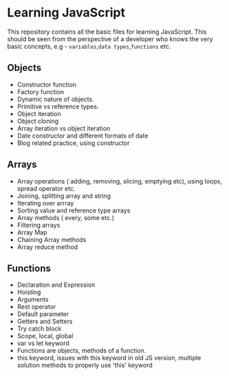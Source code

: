 # Learning JavaScript

This repository contains all the basic files for learning JavaScript. This should be seen from the perspective of a developer who knows the very basic concepts, e.g - `variables`,`data types`,`functions` etc.

## Objects

- Constructor function
- Factory function
- Dynamic nature of objects.
- Primitive vs reference types.
- Object iteration
- Object cloning
- Array iteration vs object iteration
- Date constructor and different formats of date
- Blog related practice, using constructor

## Arrays

- Array operations ( adding, removing, slicing, emptying etc), using loops, spread operator etc.
- Joining, splitting array and string
- Iterating over arrray
- Sorting value and reference type arrays
- Array methods ( every, some etc.)
- Filtering arrays
- Array Map
- Chaining Array methods
- Array reduce method

## Functions  

- Declaration and Expression
- Hoisting
- Arguments
- Rest operator
- Default parameter
- Getters and Setters
- Try catch block
- Scope, local, global
- var vs let keyword
- Functions are objects, methods of a function.
- this keyword, issues with this keyword in old JS version, multiple solution methods to properly use 'this' keyword
